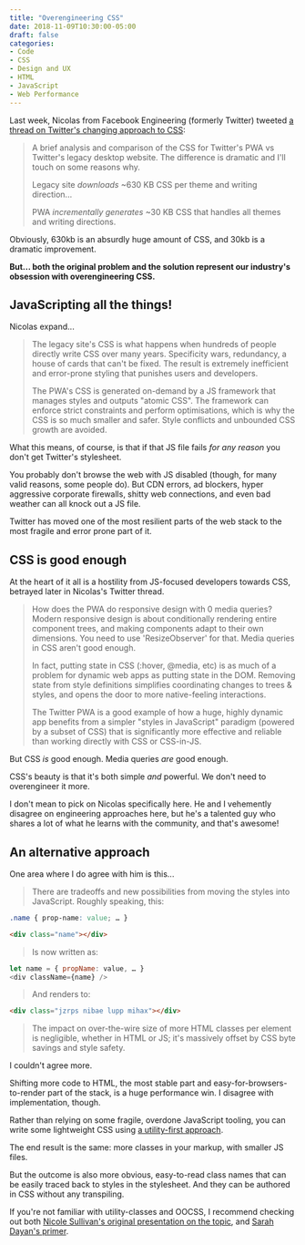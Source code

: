 ```yaml
---
title: "Overengineering CSS"
date: 2018-11-09T10:30:00-05:00
draft: false
categories:
- Code
- CSS
- Design and UX
- HTML
- JavaScript
- Web Performance
---
```


Last week, Nicolas from Facebook Engineering (formerly Twitter) tweeted [a thread on Twitter's changing approach to CSS](https://twitter.com/necolas/status/1058949372837122048):

> A brief analysis and comparison of the CSS for Twitter's PWA vs Twitter's legacy desktop website. The difference is dramatic and I'll touch on some reasons why.
>
> Legacy site *downloads* ~630 KB CSS per theme and writing direction...
>
> PWA *incrementally generates* ~30 KB CSS that handles all themes and writing directions.

Obviously, 630kb is an absurdly huge amount of CSS, and 30kb is a dramatic improvement.

**But... both the original problem and the solution represent our industry's obsession with overengineering CSS.**

## JavaScripting all the things!

Nicolas expand...

> The legacy site's CSS is what happens when hundreds of people directly write CSS over many years. Specificity wars, redundancy, a house of cards that can't be fixed. The result is extremely inefficient and error-prone styling that punishes users and developers.
>
> The PWA's CSS is generated on-demand by a JS framework that manages styles and outputs "atomic CSS". The framework can enforce strict constraints and perform optimisations, which is why the CSS is so much smaller and safer. Style conflicts and unbounded CSS growth are avoided.

What this means, of course, is that if that JS file fails *for any reason* you don't get Twitter's stylesheet.

You probably don't browse the web with JS disabled (though, for many valid reasons, some people do). But CDN errors, ad blockers, hyper aggressive corporate firewalls, shitty web connections, and even bad weather can all knock out a JS file.

Twitter has moved one of the most resilient parts of the web stack to the most fragile and error prone part of it.

## CSS is good enough

At the heart of it all is a hostility from JS-focused developers towards CSS, betrayed later in Nicolas's Twitter thread.

> How does the PWA do responsive design with 0 media queries? Modern responsive design is about conditionally rendering entire component trees, and making components adapt to their own dimensions. You need to use 'ResizeObserver' for that. Media queries in CSS aren't good enough.
>
> In fact, putting state in CSS (:hover, @media, etc) is as much of a problem for dynamic web apps as putting state in the DOM. Removing state from style definitions simplifies coordinating changes to trees & styles, and opens the door to more native-feeling interactions.
>
> The Twitter PWA is a good example of how a huge, highly dynamic app benefits from a simpler "styles in JavaScript" paradigm (powered by a subset of CSS) that is significantly more effective and reliable than working directly with CSS or CSS-in-JS.

But CSS *is* good enough. Media queries *are* good enough.

CSS's beauty is that it's both simple *and* powerful. We don't need to overengineer it more.

I don't mean to pick on Nicolas specifically here. He and I vehemently disagree on engineering approaches here, but he's a talented guy who shares a lot of what he learns with the community, and that's awesome!

## An alternative approach

One area where I do agree with him is this...

> There are tradeoffs and new possibilities from moving the styles into JavaScript. Roughly speaking, this:

```css
.name { prop-name: value; … }
```

```html
<div class="name"></div>
```

> Is now written as:

```js
let name = { propName: value, … }
<div className={name} />
```

> And renders to:

```html
<div class="jzrps nibae lupp mihax"></div>
```

> The impact on over-the-wire size of more HTML classes per element is negligible, whether in HTML or JS; it's massively offset by CSS byte savings and style safety.

I couldn't agree more.

Shifting more code to HTML, the most stable part and easy-for-browsers-to-render part of the stack, is a huge performance win. I disagree with implementation, though.

Rather than relying on some fragile, overdone JavaScript tooling, you can write some lightweight CSS using [a utility-first approach](https://frontstuff.io/in-defense-of-utility-first-css).

The end result is the same: more classes in your markup, with smaller JS files.

But the outcome is also more obvious, easy-to-read class names that can be easily traced back to styles in the stylesheet. And they can be authored in CSS without any transpiling.

If you're not familiar with utility-classes and OOCSS, I recommend checking out both [Nicole Sullivan's original presentation on the topic](https://www.slideshare.net/stubbornella/object-oriented-css), and [Sarah Dayan's primer](https://frontstuff.io/in-defense-of-utility-first-css).